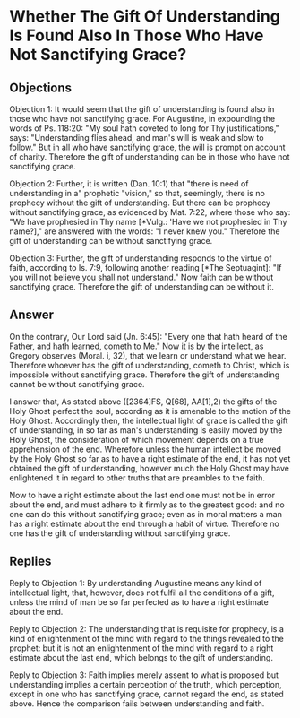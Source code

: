 # Whether The Gift Of Understanding Is Found Also In Those Who Have Not Sanctifying Grace?

## Objections

Objection 1: It would seem that the gift of understanding is found also in those who have not sanctifying grace. For Augustine, in expounding the words of Ps. 118:20: "My soul hath coveted to long for Thy justifications," says: "Understanding flies ahead, and man's will is weak and slow to follow." But in all who have sanctifying grace, the will is prompt on account of charity. Therefore the gift of understanding can be in those who have not sanctifying grace.

Objection 2: Further, it is written (Dan. 10:1) that "there is need of understanding in a" prophetic "vision," so that, seemingly, there is no prophecy without the gift of understanding. But there can be prophecy without sanctifying grace, as evidenced by Mat. 7:22, where those who say: "We have prophesied in Thy name [*Vulg.: 'Have we not prophesied in Thy name?]," are answered with the words: "I never knew you." Therefore the gift of understanding can be without sanctifying grace.

Objection 3: Further, the gift of understanding responds to the virtue of faith, according to Is. 7:9, following another reading [*The Septuagint]: "If you will not believe you shall not understand." Now faith can be without sanctifying grace. Therefore the gift of understanding can be without it.

## Answer

On the contrary, Our Lord said (Jn. 6:45): "Every one that hath heard of the Father, and hath learned, cometh to Me." Now it is by the intellect, as Gregory observes (Moral. i, 32), that we learn or understand what we hear. Therefore whoever has the gift of understanding, cometh to Christ, which is impossible without sanctifying grace. Therefore the gift of understanding cannot be without sanctifying grace.

I answer that, As stated above ([2364]FS, Q[68], AA[1],2) the gifts of the Holy Ghost perfect the soul, according as it is amenable to the motion of the Holy Ghost. Accordingly then, the intellectual light of grace is called the gift of understanding, in so far as man's understanding is easily moved by the Holy Ghost, the consideration of which movement depends on a true apprehension of the end. Wherefore unless the human intellect be moved by the Holy Ghost so far as to have a right estimate of the end, it has not yet obtained the gift of understanding, however much the Holy Ghost may have enlightened it in regard to other truths that are preambles to the faith.

Now to have a right estimate about the last end one must not be in error about the end, and must adhere to it firmly as to the greatest good: and no one can do this without sanctifying grace; even as in moral matters a man has a right estimate about the end through a habit of virtue. Therefore no one has the gift of understanding without sanctifying grace.

## Replies

Reply to Objection 1: By understanding Augustine means any kind of intellectual light, that, however, does not fulfil all the conditions of a gift, unless the mind of man be so far perfected as to have a right estimate about the end.

Reply to Objection 2: The understanding that is requisite for prophecy, is a kind of enlightenment of the mind with regard to the things revealed to the prophet: but it is not an enlightenment of the mind with regard to a right estimate about the last end, which belongs to the gift of understanding.

Reply to Objection 3: Faith implies merely assent to what is proposed but understanding implies a certain perception of the truth, which perception, except in one who has sanctifying grace, cannot regard the end, as stated above. Hence the comparison fails between understanding and faith.